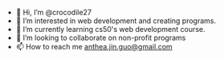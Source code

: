 - 👋 Hi, I’m @crocodile27
- 👀 I’m interested in web development and creating programs.
- 🌱 I’m currently learning cs50's web development course.
- 💞️ I’m looking to collaborate on non-profit programs
- 📫 How to reach me anthea.jin.guo@gmail.com

<!---
crocodile27/crocodile27 is a ✨ special ✨ repository because its `README.md` (this file) appears on your GitHub profile.
You can click the Preview link to take a look at your changes.
--->

